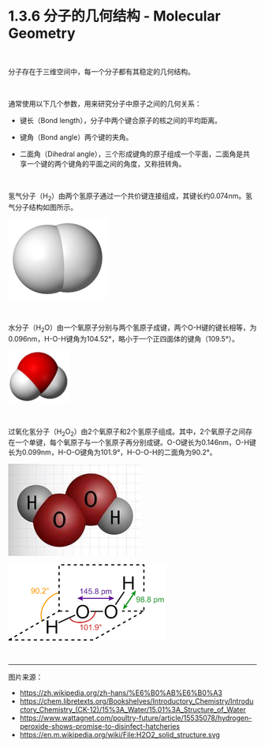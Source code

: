 # 1.3.6 分子的几何结构 - Molecular Geometry

<br>

分子存在于三维空间中，每一个分子都有其稳定的几何结构。

<br>

通常使用以下几个参数，用来研究分子中原子之间的几何关系：

- 键长（Bond length），分子中两个键合原子的核之间的平均距离。

- 键角（Bond angle）两个键的夹角。

- 二面角（Dihedral angle），三个形成键角的原子组成一个平面，二面角是共享一个键的两个键角的平面之间的角度，又称扭转角。

<br>

氢气分子（H<sub>2</sub>）由两个氢原子通过一个共价键连接组成，其键长约0.074nm。氢气分子结构如图所示。

![氢气分子结构](img/1.3.6-1.png)

<br>

水分子（H<sub>2</sub>O）由一个氧原子分别与两个氢原子成键，两个O-H键的键长相等，为0.096nm，H-O-H键角为104.52°，略小于一个正四面体的键角（109.5°）。

![水分子结构](img/1.3.6-2.png)

<br>

过氧化氢分子（H<sub>2</sub>O<sub>2</sub>）由2个氧原子和2个氢原子组成。其中，2个氧原子之间存在一个单键，每个氧原子与一个氢原子再分别成键。O-O键长为0.146nm，O-H键长为0.099nm，H-O-O键角为101.9°，H-O-O-H的二面角为90.2°。

![过氧化氢分子结构](img/1.3.6-3.jpg)

![过氧化氢分子结构2](img/1.3.6-4.png)

<br>

---

图片来源：

- https://zh.wikipedia.org/zh-hans/%E6%B0%AB%E6%B0%A3
- https://chem.libretexts.org/Bookshelves/Introductory_Chemistry/Introductory_Chemistry_(CK-12)/15%3A_Water/15.01%3A_Structure_of_Water
- https://www.wattagnet.com/poultry-future/article/15535078/hydrogen-peroxide-shows-promise-to-disinfect-hatcheries
- https://en.m.wikipedia.org/wiki/File:H2O2_solid_structure.svg